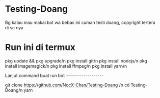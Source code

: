 # Testing-Doang
Bg kalau mau makai bot wa bebas ini cuman testi doang, copyright tertera di sc nya

# Run ini di termux

pkg update && pkg upgrade/n
pkg install git/n
pkg install nodejs/n
pkg install imagemagick/n
pkg install ffmpeg/n
pkg install yarn/n

Lanjut command buat run bot -------------------

git clone https://github.com/NocX-Chan/Testing-Doang /n
cd Testing-Doang/n
yarn

